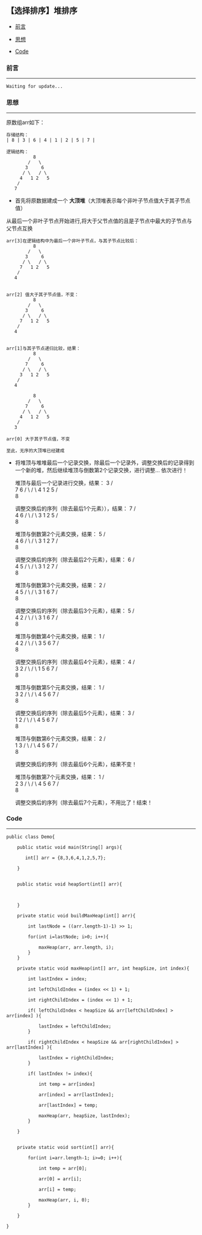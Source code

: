 

## 【选择排序】堆排序

*   [前言](#pre)

*   [思想](#idea)

*   [Code](#code)



<h3 id="pre">前言</h3>

***

    Waiting for update...




<h3 id="idea">思想</h3>

***

原数组arr如下：

    存储结构：
    | 8 | 3 | 6 | 4 | 1 | 2 | 5 | 7 |
    
    逻辑结构：
              8
            /   \
           3     6
          / \   / \ 
         4   1 2   5
        /  
       7

* 首先将原数据建成一个 **大顶堆**（大顶堆表示每个非叶子节点值大于其子节点值）

从最后一个非叶子节点开始进行,将大于父节点值的且是子节点中最大的子节点与父节点互换
    

    arr[3]在逻辑结构中为最后一个非叶子节点，与其子节点比较后：
              8 
            /   \
           3     6
          / \   / \ 
         7   1 2   5
        /  
       4    
    
    
    arr[2] 值大于其子节点值，不变：
              8 
            /   \
           3     6
          / \   / \ 
         7   1 2   5
        /  
       4    


    arr[1]与其子节点递归比较，结果：
              8 
            /   \
           7     6
          / \   / \ 
         3   1 2   5
        /  
       4    
        
              8 
            /   \
           7     6
          / \   / \ 
         4   1 2   5
        /  
       3    
    
    arr[0] 大于其子节点值，不变
    
    至此，无序的大顶堆已经建成
    
    
* 将堆顶与堆堆最后一个记录交换，除最后一个记录外，调整交换后的记录得到一个新的堆，然后继续堆顶与倒数第2个记录交换，进行调整... 依次进行！


    堆顶与最后一个记录进行交换，结果：
              3 
            /   \
           7     6
          / \   / \ 
         4   1 2   5
        /   
       8
    
    调整交换后的序列（除去最后1个元素）），结果：
              7 
            /   \
           4     6
          / \   / \ 
         3   1 2   5
        /   
       8        
    
    堆顶与倒数第2个元素交换，结果：
              5 
            /   \
           4     6
          / \   / \ 
         3   1 2   7
        /   
       8        
    
    调整交换后的序列（除去最后2个元素），结果：
              6 
            /   \
           4     5
          / \   / \ 
         3   1 2   7
        /   
       8        
        
    堆顶与倒数第3个元素交换，结果：
              2 
            /   \
           4     5
          / \   / \ 
         3   1 6   7
        /   
       8            
       
    调整交换后的序列（除去最后3个元素），结果：
              5 
            /   \
           4     2
          / \   / \ 
         3   1 6   7
        /   
       8

    堆顶与倒数第4个元素交换，结果：
              1 
            /   \
           4     2
          / \   / \ 
         3   5 6   7
        /   
       8            
       
    调整交换后的序列（除去最后4个元素），结果：
              4 
            /   \
           3     2
          / \   / \ 
         1   5 6   7
        /   
       8

    堆顶与倒数第5个元素交换，结果：
              1 
            /   \
           3     2
          / \   / \ 
         4   5 6   7
        /   
       8
       
    调整交换后的序列（除去最后5个元素），结果：
              3 
            /   \
           1     2
          / \   / \ 
         4   5 6   7
        /   
       8       
            
    堆顶与倒数第6个元素交换，结果：
              2 
            /   \
           1     3
          / \   / \ 
         4   5 6   7
        /   
       8       
        
    调整交换后的序列（除去最后6个元素），结果不变！
    
    
    堆顶与倒数第7个元素交换，结果：
              1 
            /   \
           2     3
          / \   / \ 
         4   5 6   7
        /   
       8        
    
    调整交换后的序列（除去最后7个元素），不用比了！结束！
    
    
                     
<h3 id="code">Code</h3>

***

    public class Demo{
    
        public static void main(String[] args){
            
           int[] arr = {8,3,6,4,1,2,5,7};
        
        }
        
        
        public static void heapSort(int[] arr){
            
            
        
        }
        
        private static void buildMaxHeap(int[] arr){
            
            int lastNode = ((arr.length-1)-1) >> 1;
            
            for(int i=lastNode; i>0; i++){
                
                maxHeap(arr, arr.length, i);
            }
        }
        
        private static void maxHeap(int[] arr, int heapSize, int index){
            
            int lastIndex = index;
            
            int leftChildIndex = (index << 1) + 1;
            
            int rightChildIndex = (index << 1) + 1;
        
            if( leftChildIndex < heapSize && arr[leftChildIndex] > arr[index] ){
                
                lastIndex = leftChildIndex;
            }
            
            if( rightChildIndex < heapSize && arr[rightChildIndex] > arr[lastIndex] ){
                
                lastIndex = rightChildIndex;
            }
            
            if( lastIndex != index){
            
                int temp = arr[index]
                
                arr[index] = arr[lastIndex];
                
                arr[lastIndex] = temp;
                
                maxHeap(arr, heapSize, lastIndex);
            }
        
        }
        
        
        private static void sort(int[] arr){
        
            for(int i=arr.length-1; i>=0; i++){
                
                int temp = arr[0];
                
                arr[0] = arr[i];
            
                arr[i] = temp;
                
                maxHeap(arr, i, 0);
            }
        
        }
        
    }
    